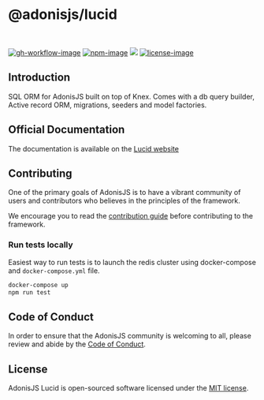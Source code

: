 # @adonisjs/lucid

<br />

[![gh-workflow-image]][gh-workflow-url] [![npm-image]][npm-url] ![][typescript-image] [![license-image]][license-url]

## Introduction
SQL ORM for AdonisJS built on top of Knex. Comes with a db query builder, Active record ORM, migrations, seeders and model factories.

## Official Documentation
The documentation is available on the [Lucid website](https://lucid.adonisjs.com/docs/introduction)

## Contributing
One of the primary goals of AdonisJS is to have a vibrant community of users and contributors who believes in the principles of the framework.

We encourage you to read the [contribution guide](https://github.com/adonisjs/.github/blob/main/docs/CONTRIBUTING.md) before contributing to the framework.

### Run tests locally
Easiest way to run tests is to launch the redis cluster using docker-compose and `docker-compose.yml` file.

```sh
docker-compose up
npm run test
```

## Code of Conduct
In order to ensure that the AdonisJS community is welcoming to all, please review and abide by the [Code of Conduct](https://github.com/adonisjs/.github/blob/main/docs/CODE_OF_CONDUCT.md).

## License
AdonisJS Lucid is open-sourced software licensed under the [MIT license](LICENSE.md).

[gh-workflow-image]: https://img.shields.io/github/actions/workflow/status/adonisjs/lucid/checks.yml?style=for-the-badge
[gh-workflow-url]: https://github.com/adonisjs/lucid/actions/workflows/checks.yml "Github action"

[npm-image]: https://img.shields.io/npm/v/@adonisjs/lucid/latest.svg?style=for-the-badge&logo=npm
[npm-url]: https://www.npmjs.com/package/@adonisjs/lucid/v/latest "npm"

[typescript-image]: https://img.shields.io/badge/Typescript-294E80.svg?style=for-the-badge&logo=typescript

[license-url]: LICENSE.md
[license-image]: https://img.shields.io/github/license/adonisjs/lucid?style=for-the-badge

